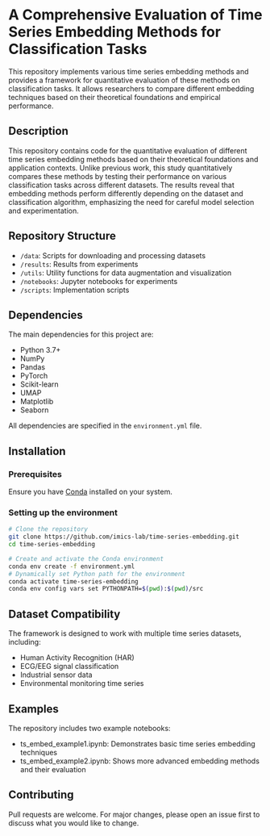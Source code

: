 # A Comprehensive Evaluation of Time Series Embedding Methods for Classification Tasks

This repository implements various time series embedding methods and provides a framework for quantitative evaluation of these methods on classification tasks. It allows researchers to compare different embedding techniques based on their theoretical foundations and empirical performance.

## Description
This repository contains code for the quantitative evaluation of different time series embedding methods based on their theoretical foundations and application contexts. Unlike previous work, this study quantitatively compares these methods by testing their performance on various classification tasks across different datasets. The results reveal that embedding methods perform differently depending on the dataset and classification algorithm, emphasizing the need for careful model selection and experimentation. 


## Repository Structure

- `/data`: Scripts for downloading and processing datasets
- `/results`: Results from experiments
- `/utils`: Utility functions for data augmentation and visualization
- `/notebooks`: Jupyter notebooks for experiments
- `/scripts`: Implementation scripts


## Dependencies

The main dependencies for this project are:
- Python 3.7+
- NumPy
- Pandas
- PyTorch
- Scikit-learn
- UMAP
- Matplotlib
- Seaborn

All dependencies are specified in the `environment.yml` file.


## Installation

### Prerequisites

Ensure you have [Conda](https://docs.conda.io/en/latest/) installed on your system.

### Setting up the environment

```bash
# Clone the repository
git clone https://github.com/imics-lab/time-series-embedding.git
cd time-series-embedding

# Create and activate the Conda environment
conda env create -f environment.yml
# Dynamically set Python path for the environment
conda activate time-series-embedding
conda env config vars set PYTHONPATH=$(pwd):$(pwd)/src
```


## Dataset Compatibility

The framework is designed to work with multiple time series datasets, including:
- Human Activity Recognition (HAR)
- ECG/EEG signal classification
- Industrial sensor data
- Environmental monitoring time series


## Examples
The repository includes two example notebooks:

- ts_embed_example1.ipynb: Demonstrates basic time series embedding techniques
- ts_embed_example2.ipynb: Shows more advanced embedding methods and their evaluation


## Contributing
Pull requests are welcome. For major changes, please open an issue first to discuss what you would like to change.